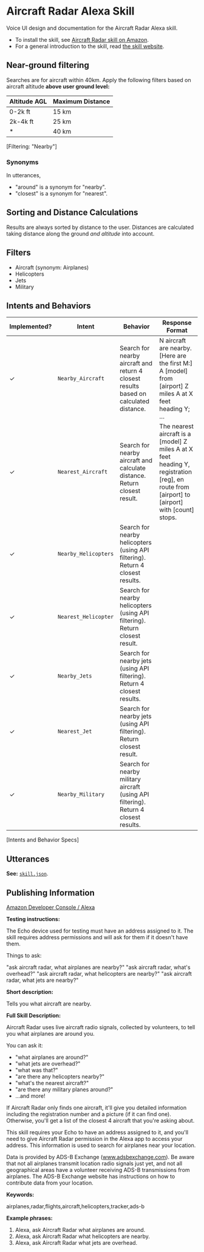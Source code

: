 # Aircraft Radar Alexa Skill

Voice UI design and documentation for the Aircraft Radar Alexa skill.

* To install the skill, see [Aircraft Radar skill on Amazon](https://www.amazon.com/dp/B075XC9L9H/).
* For a general introduction to the skill, read [the skill website](https://www.radarskill.dzombak.com).

## Near-ground filtering

Searches are for aircraft within 40km. Apply the following filters based on aircraft altitude **above user ground level:**

| Altitude AGL | Maximum Distance |
| ------------ | ---------------- |
| 0-2k ft      | 15 km            |
| 2k-4k ft     | 25 km            |
| *            | 40 km            |
[Filtering: "Nearby"]

### Synonyms

In utterances,

* "around" is a synonym for "nearby".
* "closest" is a synonym for "nearest".

## Sorting and Distance Calculations

Results are always sorted by distance to the user. Distances are calculated taking distance along the ground _and altitude_ into account.

## Filters

* Aircraft (synonym: Airplanes)
* Helicopters
* Jets
* Military

## Intents and Behaviors

| Implemented? | Intent                    | Behavior                                                                                | Response Format                                                                                                                               |
| ------------ | ------------------------- | --------------------------------------------------------------------------------------- | --------------------------------------------------------------------------------------------------------------------------------------------- |
| ✓            | `Nearby_Aircraft`         | Search for nearby aircraft and return 4 closest results based on calculated distance.   | N aircraft are nearby. [Here are the first M:] A [model] from [airport] Z miles A at X feet heading Y; …                                      |
| ✓            | `Nearest_Aircraft`        | Search for nearby aircraft and calculate distance. Return closest result.               | The nearest aircraft is a [model] Z miles A at X feet heading Y, registration [reg], en route from [airport] to [airport] with [count] stops. |
| ✓            | `Nearby_Helicopters`      | Search for nearby helicopters (using API filtering). Return 4 closest results.          |                                                                                                                                               |
| ✓            | `Nearest_Helicopter`      | Search for nearby helicopters (using API filtering). Return closest result.             |                                                                                                                                               |
| ✓            | `Nearby_Jets`             | Search for nearby jets (using API filtering). Return 4 closest results.                 |                                                                                                                                               |
| ✓            | `Nearest_Jet`             | Search for nearby jets (using API filtering). Return closest result.                    |                                                                                                                                               |
| ✓            | `Nearby_Military`         | Search for nearby military aircraft (using API filtering). Return 4 closest results.    |                                                                                                                                               |
[Intents and Behavior Specs]

## Utterances

**See:** [`skill.json`](skill.json).

## Publishing Information

[Amazon Developer Console / Alexa](https://developer.amazon.com/edw/home.html)

**Testing instructions:**

The Echo device used for testing must have an address assigned to it. The skill requires address permissions and will ask for them if it doesn't have them.

Things to ask:

"ask aircraft radar, what airplanes are nearby?"
"ask aircraft radar, what's overhead?"
"ask aircraft radar, what helicopters are nearby?"
"ask aircraft radar, what jets are nearby?"

**Short description:**

Tells you what aircraft are nearby.

**Full Skill Description:**

Aircraft Radar uses live aircraft radio signals, collected by volunteers, to tell you what airplanes are around you.

You can ask it:
- "what airplanes are around?"
- "what jets are overhead?"
- "what was that?"
- "are there any helicopters nearby?"
- "what's the nearest aircraft?"
- "are there any military planes around?"
- ...and more!

If Aircraft Radar only finds one aircraft, it'll give you detailed information including the registration number and a picture (if it can find one). Otherwise, you'll get a list of the closest 4 aircraft that you're asking about.

This skill requires your Echo to have an address assigned to it, and you'll need to give Aircraft Radar permission in the Alexa app to access your address. This information is used to search for airplanes near your location.

Data is provided by ADS-B Exchange (www.adsbexchange.com). Be aware that not all airplanes transmit location radio signals just yet, and not all geographical areas have a volunteer receiving ADS-B transmissions from airplanes. The ADS-B Exchange website has instructions on how to contribute data from your location.

**Keywords:**

airplanes,radar,flights,aircraft,helicopters,tracker,ads-b

**Example phrases:**

1. Alexa, ask Aircraft Radar what airplanes are around.
2. Alexa, ask Aircraft Radar what helicopters are nearby.
3. Alexa, ask Aircraft Radar what jets are overhead.
